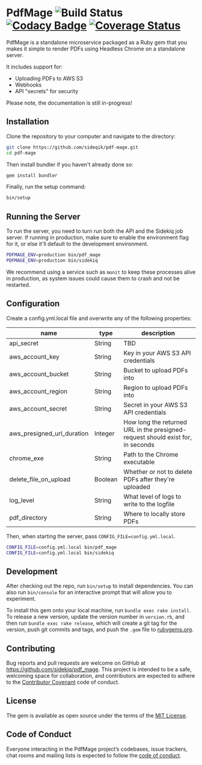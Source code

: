 # PdfMage ![Build Status](https://travis-ci.org/sideqik/pdf-mage.svg?branch=master) [![Codacy Badge](https://api.codacy.com/project/badge/Grade/49a43b30df054740910ac010042372bb)](https://www.codacy.com/app/Sideqik/pdf-mage?utm_source=github.com&amp;utm_medium=referral&amp;utm_content=sideqik/pdf-mage&amp;utm_campaign=Badge_Grade) [![Coverage Status](https://coveralls.io/repos/github/sideqik/pdf-mage/badge.svg?branch=master)](https://coveralls.io/github/sideqik/pdf-mage?branch=master)

PdfMage is a standalone microservice packaged as a Ruby gem that you makes it simple to render PDFs using Headless Chrome on a standalone server.

It includes support for:

- Uploading PDFs to AWS S3
- Webhooks
- API "secrets" for security

Please note, the documentation is still in-progress!

## Installation

Clone the repository to your computer and navigate to the directory:

```sh
git clone https://github.com/sideqik/pdf-mage.git
cd pdf-mage
```

Then install bundler if you haven't already done so:

```sh
gem install bundler
```

Finally, run the setup command:

```sh
bin/setup
```

## Running the Server

To run the server, you need to turn run both the API and the Sidekiq job server. If running in production, make sure to enable the environment flag for it, or else it'll default to the development environment.

```sh
PDFMAGE_ENV=production bin/pdf_mage
PDFMAGE_ENV=production bin/sidekiq
```

We recommend using a service such as `monit` to keep these processes alive in production, as system issues could cause them to crash and not be restarted.

## Configuration

Create a config.yml.local file and overwrite any of the following properties:

| name | type | description |
| ---- | ---- | ----------- |
| api_secret | String | TBD |
| aws_account_key | String | Key in your AWS S3 API credentials
| aws_account_bucket | String | Bucket to upload PDFs into
| aws_account_region | String | Region to upload PDFs into
| aws_account_secret | String | Secret in your AWS S3 API credentials
| aws_presigned_url_duration | Integer | How long the returned URL in the presigned-request should exist for, in seconds
| chrome_exe | String | Path to the Chrome executable
| delete_file_on_upload | Boolean | Whether or not to delete PDFs after they're uploaded
| log_level | String | What level of logs to write to the logfile
| pdf_directory | String | Where to locally store PDFs

Then, when starting the server, pass `CONFIG_FILE=config.yml.local`.

```sh
CONFIG_FILE=config.yml.local bin/pdf_mage
CONFIG_FILE=config.yml.local bin/sidekiq
```

## Development

After checking out the repo, run `bin/setup` to install dependencies. You can also run `bin/console` for an interactive prompt that will allow you to experiment.

To install this gem onto your local machine, run `bundle exec rake install`. To release a new version, update the version number in `version.rb`, and then run `bundle exec rake release`, which will create a git tag for the version, push git commits and tags, and push the `.gem` file to [rubygems.org](https://rubygems.org).

## Contributing

Bug reports and pull requests are welcome on GitHub at https://github.com/sidekiq/pdf_mage. This project is intended to be a safe, welcoming space for collaboration, and contributors are expected to adhere to the [Contributor Covenant](http://contributor-covenant.org) code of conduct.

## License

The gem is available as open source under the terms of the [MIT License](https://opensource.org/licenses/MIT).

## Code of Conduct

Everyone interacting in the PdfMage project’s codebases, issue trackers, chat rooms and mailing lists is expected to follow the [code of conduct](https://github.com/sidekiq/pdf_mage/blob/master/CODE_OF_CONDUCT.md).
